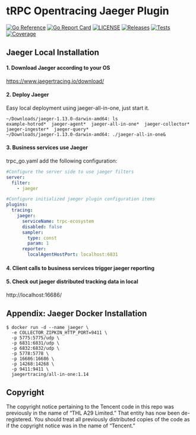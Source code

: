 # tRPC Opentracing Jaeger Plugin

[![Go Reference](https://pkg.go.dev/badge/github.com/trpc-ecosystem/go-opentracing-jaeger.svg)](https://pkg.go.dev/github.com/trpc-ecosystem/go-opentracing-jaeger)
[![Go Report Card](https://goreportcard.com/badge/trpc.group/trpc-go/trpc-opentracing-jaeger)](https://goreportcard.com/report/trpc.group/trpc-go/trpc-opentracing-jaeger)
[![LICENSE](https://img.shields.io/badge/license-Apache--2.0-green.svg)](https://github.com/trpc-ecosystem/go-opentracing-jaeger/blob/main/LICENSE)
[![Releases](https://img.shields.io/github/release/trpc-ecosystem/go-opentracing-jaeger.svg?style=flat-square)](https://github.com/trpc-ecosystem/go-opentracing-jaeger/releases)
[![Tests](https://github.com/trpc-ecosystem/go-opentracing-jaeger/actions/workflows/prc.yml/badge.svg)](https://github.com/trpc-ecosystem/go-opentracing-jaeger/actions/workflows/prc.yml)
[![Coverage](https://codecov.io/gh/trpc-ecosystem/go-opentracing-jaeger/branch/main/graph/badge.svg)](https://app.codecov.io/gh/trpc-ecosystem/go-opentracing-jaeger/tree/main)

## Jaeger Local Installation

#### 1. Download Jaeger according to your OS

https://www.jaegertracing.io/download/

#### 2. Deploy Jaeger

Easy local deployment using jaeger-all-in-one, just start it.
```
~/Downloads/jaeger-1.13.0-darwin-amd64: ls                
example-hotrod*  jaeger-agent*  jaeger-all-in-one*  jaeger-collector*  jaeger-ingester*  jaeger-query*
~/Downloads/jaeger-1.13.0-darwin-amd64: ./jaeger-all-in-one&
```

#### 3. Business services use Jaeger

trpc_go.yaml add the following configuration:

```yaml
#Configure the server side to use jaeger filters
server:
  filter:
    - jaeger

#Configure initialized jaeger plugin configuration items
plugins:
  tracing:
    jaeger:                               
      serviceName: trpc-ecosystem
      disabled: false
      sampler:
        type: const
        param: 1
      reporter:
        localAgentHostPort: localhost:6831
```

#### 4. Client calls to business services trigger jaeger reporting

#### 5. Check out jaeger distributed tracking data in local

http://localhost:16686/

## Appendix: Jaeger Docker Installation

```
$ docker run -d --name jaeger \
  -e COLLECTOR_ZIPKIN_HTTP_PORT=9411 \
  -p 5775:5775/udp \
  -p 6831:6831/udp \
  -p 6832:6832/udp \
  -p 5778:5778 \
  -p 16686:16686 \
  -p 14268:14268 \
  -p 9411:9411 \
  jaegertracing/all-in-one:1.14
```

## Copyright

The copyright notice pertaining to the Tencent code in this repo was previously in the name of “THL A29 Limited.”  That entity has now been de-registered.  You should treat all previously distributed copies of the code as if the copyright notice was in the name of “Tencent.”
